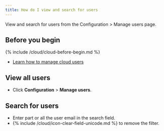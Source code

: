 ```yaml
---
title: How do I view and search for users
---
```


View and search for users from the Configuration > Manage users page.

## Before you begin

{% include /cloud/cloud-before-begin.md %}
* [Learn how to manage cloud users](/cloud/cloud-configuration/cloud-users-manage)

## View all users

* Click **Configuration** > **Manage users**.

## Search for users

* Enter part or all the user email in the search field.
* {% include /cloud/icon-clear-field-unicode.md %} to remove the filter.
